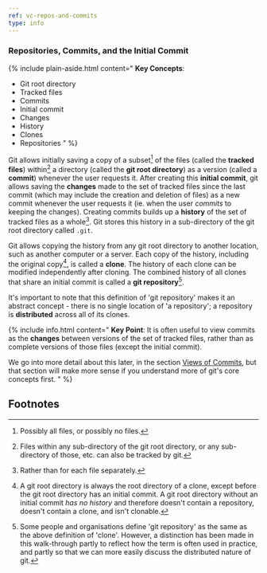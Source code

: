 ```yaml
---
ref: vc-repos-and-commits
type: info
---
```


### Repositories, Commits, and the Initial Commit

{% include plain-aside.html content="
**Key Concepts**:

- Git root directory
- Tracked files
- Commits
- Initial commit
- Changes
- History
- Clones
- Repositories
" %}

Git allows initially saving a copy of a subset[^1] of the files (called the **tracked files**) within[^2] a directory (called the **git root directory**) as a version (called a **commit**) whenever the user requests it. After creating this **initial commit**, git allows saving the **changes** made to the set of tracked files since the last commit (which may include the creation and deletion of files) as a new commit whenever the user requests it (ie. when the user *commits* to keeping the changes). Creating commits builds up a **history** of the set of tracked files as a whole[^3]. Git stores this history in a sub-directory of the git root directory called `.git`.

Git allows copying the history from any git root directory to another location, such as another computer or a server. Each copy of the history, including the original copy[^4], is called a **clone**. The history of each clone can be modified independently after cloning. The combined history of all clones that share an initial commit is called a **git repository**[^5].

It's important to note that this definition of 'git repository' makes it an abstract concept - there is no single location of 'a repository'; a repository is **distributed** across all of its clones.

{% include info.html content="
**Key Point**: It is often useful to view commits as the **changes** between versions of the set of tracked files, rather than as complete versions of those files (except the initial commit).

We go into more detail about this later, in the section [Views of Commits](#views-of-commits), but that section will make more sense if you understand more of git's core concepts first.
" %}

## Footnotes

[^1]: Possibly all files, or possibly no files.
[^2]: Files within any sub-directory of the git root directory, or any sub-directory of those, etc. can also be tracked by git.
[^3]: Rather than for each file separately.
[^4]: A git root directory is always the root directory of a clone, except before the git root directory has an initial commit. A git root directory without an initial commit *has no history* and therefore doesn't contain a repository, doesn't contain a clone, and isn't clonable.
[^5]: Some people and organisations define 'git repository' as the same as the above definition of 'clone'. However, a distinction has been made in this walk-through partly to reflect how the term is often used in practice, and partly so that we can more easily discuss the distributed nature of git.
